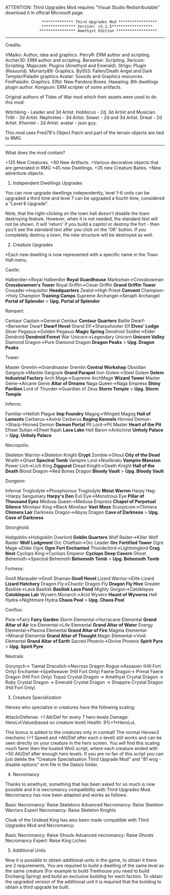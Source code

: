 ATTENTION: Third Upgrades Mod requires "Visual Studio Redistributable" download it in official Microsoft page.

                    ************** Third Upgrades Mod *****************
                    *************** Version: v3.1.5******************
                   **************** Amethyst Edition ******************

--------------------------------------------------------------------------------------------------

Credits:

VMaiko: Author, idea and graphics.
PerryR: ERM author and scripting.
Archer30: ERM author and scripting.
Berserker: Scripting.
Xericsin: Scripting.
Majaczek: Plugins (Amethyst and Emerald).
Strigo: Plugin (Resound).
Moriarty89: Graphics.
By003: Fallen/Death Angel and Dark Templar/Paladin graphics
Avatar: Sounds and Graphics resources.
FirePaladin: Graphics.
ElfbI: New Pandora Boxes.
Hawaiing: 8th dwellings plugin author.
Kongsuni: ERM scripter of some artifacts.

Original authors of Tides of War mod which their assets were used to do this mod:

Witchking - Leader and 3d Artist.
Hobbicus - 2d, 3d Artist and Musician.
Trith - 3d Artist.
Nephretes - 3d Artist.
Sower - 2d and 3d Artist.
Drwal - 2d Artist.
Khemiel - 2d Artist.
avatar - json guy.



This mod uses Fred79's Object Patch and part of the terrain objects are tied to RMG.

------------------------------------------------------------------------------------------------------------

What does the mod contain?

+125 New Creatures.
+90 New Artifacts.
+Various decorative objects that are generated in RMG
+45 new Dwellings.
+35 new Creature Banks.
+New adventure objects.




1. Independent Dwellings Upgrades

You can now upgrade dwellings independently, level 1-6 units can be upgraded a third time and level 7 can be upgraded a fourth time, considered a "Level 8 Upgrade".

Note, that the right-clicking on the town hall doesn't disable the town destroying feature. However, when it is not needed, the standard text will not be shown. 
It will 'return' if you build a capitol or destroy the fort - then you'll see the standard text after you click on the 'OK' button. If you completely destroy a town, the new structure will be destroyed as well.

2. Creature Upgrades

*Each new dwelling is now represented with a specific name in the Town Hall menu.

Castle:

Halberdier->Royal Halberdier **Royal Guardhouse**
Marksman->Crossbowman **Crossbowmen's Tower**
Royal Griffin->Cesar Griffin **Grand Griffin Tower**
Crusader->Inquisitor **Headquarters**
Zealot->High Priest **Convent**
Champion->Holy Champion **Training Camps**
Supreme Archangel->Seraph Archangel **Portal of Splendor** > **Upg. Portal of Splendor**


Rampart:

Centaur Captain->General Centaur **Centaur Quarters**
Battle Dwarf->Berserker Dwarf **Dwarf Hovel**
Grand Elf->Sharpshooter Elf **Elves' Lodge**
Silver Pegasus->Golden Pegasus **Magic Spring**
Dendroid Soldier->Elder Dendroid **Dendroid Forest**
War Unicorn->Legendary Unicorn **Unicorn Valley**
Diamond Dragon->Pure Diamond Dragon **Dragon Peaks** > **Upg. Dragon Peaks**


Tower:

Master Gremlin->Grandmaster Gremlin **Central Workshop**
Obsidian Gargoyle->Marble Gargoyle **Grand Parapet**
Iron Golem->Steel Golem **Golem Industrial Factory**
Arch Mage->Supreme ArchMage **Wizard Tower**
Master Genie->Arcane Genie **Altar of Dreams**
Naga Queen->Naga Empress **Shiny Pavilion**
Lord of Thunder->Guardian of Zeus **Storm Temple** > **Upg. Storm Temple**	


Inferno:

Familiar->Hellish Plague **Imp Foundry**
Magog->Winged Magog **Hall of Laments**
Cerberus->Astral Cerberus **Raging Kennels**
Horned Demon->Sharp-Horned Demon **Demon Portal**
Pit Lord->Pit Master **Heart of the Pit**
Efreet Sultan->Efreet Rajah **Lava Lake**
Hell Baron->Antichrist **Unholy Palace** > **Upg. Unholy Palace**	


Necropolis:

Skeleton Warrior->Skeleton Knight **Crypt**
Zombie->Ghoul **City of the Dead**
Wraith->Ghast **Spectral Tomb**
Vampire Lord->Nosferatu **Vampire Mansion**
Power Lich->Lich King **Ziggurat**
Dread Knight->Death Knight **Hall of the Death**
Blood Dragon->Red Bones Dragon **Bloody Vault** > **Upg. Bloody Vault**	


Dungeon:

Infernal Troglodyte->Phosphorous Troglodyte **Moist Warren**
Harpy Hag->Harpy Sanguinary **Harpy's Den**
Evil Eye->Monstrous Eye **Pillar of Thousand Eyes**
Medusa Queen->Medusa Empress **Chapel of Perpetual Silence**
Minotaur King->Black Minotaur **Vast Maze**
Scorpicore->Chimera **Chimera Lair**
Darkness Dragon->Abyss Dragon **Cave of Darkness** > **Upg. Cave of Darkness**	


Stronghold:

Hobgoblin->Hobgoblin Overlord **Goblin Quarters**
Wolf Raider->Killer Wolf Raider **Wolf Lodgment**
Orc Chieftain->Orc Leader **Orc Fortified Tower**
Ogre Mage->Elder Ogre **Ogre Fort Enchanted**
Thunderbird->Lightningbird **Crag Nest**
Cyclops King->Cyclops Emperor **Cyclops Deep Cavern**
Ghost Behemoth->Spectral Behemoth **Behemoth Tomb** > **Upg. Behemoth Tomb**	


Fortress:

Gnoll Marauder->Gnoll Shaman **Gnoll Hovel** 
Lizard Warrior->Elite Lizard **Lizard Hatchery**
Dragon Fly->Chaotic Dragon Fly **Dragon Fly Hive**
Greater Basilisk->Lava Basilisk **Basilisk Lava Pond**
Mighty Gorgon->Catoblepas **Catoblepas Lair**
Wyvern Monarch->Acid Wyvern **Haunt of Wyverns**
Hell Hydra->Nightmare Hydra **Chaos Pool** > **Upg. Chaos Pool**	


Conflux:

Pixie->Fairy **Fairy Garden**
Storm Elemental->Hurracane Elemental **Grand Altar of Air**
Ice Elemental->Life Elemental **Grand Altar of Water**
Energy Elemental->Plasma Elemental **Grand Altar of Fire**
Magma Elemental->Mineral Elemental **Grand Altar of Thought**
Magic Elemental->Void Elemental **Grand Altar of Earth**
Sacred Phoenix->Divine Phoenix **Spirit Pyre** > **Upg. Spirit Pyre**	


Neutrals:

Gorynych-> Tiamat
Dracolich->Necross Dragon
Rogue->Assassin (Hill Fort Only)
Enchanter->Spellweaver (Hill Fort Only)
Faerie Dragon-> Primal Faerie Dragon (Hill Fort Only)
Topaz Crystal Dragon -> Amethyst Crystal Dragon -> Ruby Crystal Dragon -> Emerald Crystal Dragon -> Shappire Crystal Dragon (Hill Fort Only)

3. Creature Specialization

Heroes who specialize in creatures have the following scaling:

Attack/Defense: +1 Att/Def for every 7 hero levels
Damage: HeroLvl:Value(based on creature level)
Health: 9%+1*HeroLvL 

This bonus is added to the creatures only in combat! The normal Heroes3 mechanic (+1 Speed and +Att/Def after each x-level) still works and can be seen directly on your creature in the hero screen.
You will find this scaling much fairer then the busted WoG script, where each creature ended with +50 Att/Def after enough hero levels. 
If you are no fan of this script you can just delete the "Creature Specialisation Third Upgrade Mod" and "81 wog - disable options" erm file in the Data/s folder. 

4. Necromancy

Thanks to amethyst, something that has been asked for so much is now possible and it is necromancy compatibility with Third Upgrades Mod.
Necromancy has now been adapted and works as follows:

Basic Necromancy: Raise Skeletons
Advanced Necromancy: Raise Skeleton Warriors
Expert Necromancy: Raise Skeleton Knights

Cloak of the Undead King has also been made compatible with Third Upgrades Mod and Necromancy:

Basic Necromancy: Raise Ghouls
Advanced necromancy: Raise Ghosts
Necromancy Expert: Raise King Liches

5. Additional Units

Now it is possible to obtain additional units in the game, to obtain it there are 2 requirements, 
You are required to build a dwelling of the same level as the same creature (For example to build Treehouse you need to build Enchaing Spring) and build an exclusive building for each faction.
To obtain the upgraded version of the additional unit it is required that the building to obtain a third upgrade be built.